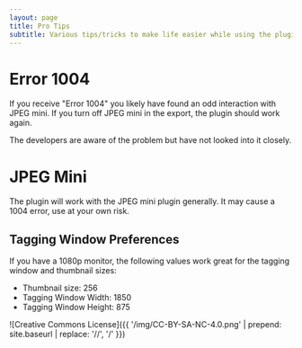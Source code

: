 ```yaml
---
layout: page
title: Pro Tips
subtitle: Various tips/tricks to make life easier while using the plugin
---
```


# Error 1004
If you receive "Error 1004" you likely have found an odd interaction with JPEG mini. If you turn off JPEG mini in the export, the plugin should work again.

The developers are aware of the problem but have not looked into it closely.

# JPEG Mini
The plugin will work with the JPEG mini plugin generally. It may cause a 1004 error, use at your own risk.

## Tagging Window Preferences
If you have a 1080p monitor, the following values work great for the tagging window and thumbnail sizes:

- Thumbnail size: 256
- Tagging Window Width: 1850
- Tagging Window Height: 875

![Creative Commons License]({{ '/img/CC-BY-SA-NC-4.0.png' | prepend: site.baseurl | replace: '//', '/' }})